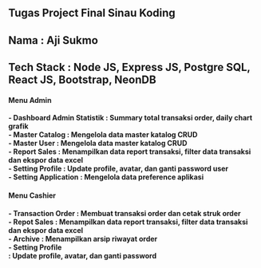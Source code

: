 Tugas Project Final Sinau Koding <br>
----------------------------------------
Nama : Aji Sukmo
---------------------------------------
<b>Tech Stack : <b>Node JS, Express JS, Postgre SQL, React JS, Bootstrap, NeonDB
---------------------------------------------------------------------------------------------------------


<h4>Menu Admin</h4>
<b>- Dashboard Admin Statistik :</b> Summary total transaksi order, daily chart grafik  <br>
<b>- Master Catalog :</b> Mengelola data master katalog CRUD <br>
<b>- Master User :</b> Mengelola data master katalog CRUD <br>
<b>- Report Sales :</b> Menampilkan data report transaksi, filter data transaksi dan ekspor data excel <br>
<b>- Setting Profile :</b> Update profile, avatar, dan ganti password user <br>
<b>- Setting Application : </b> Mengelola data preference aplikasi

<h4>Menu Cashier</h4>
<b> - Transaction Order : Membuat transaksi order dan cetak struk order <br>
<b> - Repot Sales : Menampilkan data report transaksi, filter data transaksi dan ekspor data excel<br>
<b> - Archive : Menampilkan arsip riwayat order  <br>
<b> - Setting Profile<br> : Update profile, avatar, dan ganti password 
